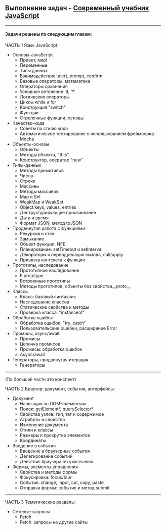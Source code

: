 ## Выполнение задач - [Современный учебник JavaScript](https://learn.javascript.ru/)

___
#### Задачи решены по следующим главам:

ЧАСТЬ 1 
Язык JavaScript:

- Основы-JavaScript
  - Привет, мир!
  - Переменные
  - Типы данных
  - Взаимодействие: alert, prompt, confirm
  - Базовые операторы, математика
  - Операторы сравнения
  - Условное ветвление: if, '?'
  - Логические операторы
  - Циклы while и for
  - Конструкция "switch"
  - Функции
  - Стрелочные функции, основы
- Качество-кода
  - Советы по стилю кода
  - Автоматическое тестирование c использованием фреймворка Mocha
- Объекты-основы
  - Объекты
  - Методы объекта, "this"
  - Конструктор, оператор "new"
- Типы-данных
  - Методы примитивов
  - Числа
  - Строки
  - Массивы
  - Методы массивов
  - Map и Set
  - WeakMap и WeakSet
  - Object.keys, values, entries
  - Деструктурирующее присваивание
  - Дата и время
  - Формат JSON, метод toJSON
- Продвинутая работа с функциями
  - Рекурсия и стек
  - Замыкание
  - Объект функции, NFE
  - Планирование: setTimeout и setInterval
  - Декораторы и переадресация вызова, call/apply <!-- (*) -->
  - Привязка контекста к функции
- Прототипы, наследование
  - Прототипное наследование
  - F.prototype
  - Встроенные прототипы
  - Методы прототипов, объекты без свойства__proto__
- Классы
  - Класс: базовый синтаксис
  - Наследование классов
  - Статические свойства и методы
  - Проверка класса: "instanceof"
- Обработка ошибок
    - Обработка ошибок, "try..catch"
    - Пользовательские ошибки, расширение Error
- Промисы, async/await
  - Промисы
  - Цепочка промисов
  - Промисы: обработка ошибок
  - Async/await
- Генераторы, продвинутая итерация
  - Генераторы

___

(По большей части это конспект)

ЧАСТЬ 2
Браузер: документ, события, интерфейсы:

- Документ
  - Навигация по DOM-элементам
  - Поиск: getElement*, querySelector*
  - Свойства узлов: тип, тег и содержимое
  - Атрибуты и свойства
  - Изменение документа
  - Стили и классы
  - Размеры и прокрутка элементов
  - Координаты
- Введение в события
  - Введение в браузерные события
  - Делегирование событий
  - Действия браузера по умолчанию
- Формы, элементы управления
  - Свойства и методы формы
  - Фокусировка: focus/blur
  - События: change, input, cut, copy, paste
  - Отправка формы: событие и метод submit

___

ЧАСТЬ 3 
Тематические разделы:

- Сетевые запросы
  - Fetch
  - Fetch: запросы на другие сайты